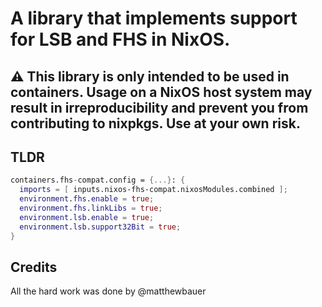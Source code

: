 # A library that implements support for LSB and FHS in NixOS.

## :warning: This library is only intended to be used in containers. Usage on a NixOS host system may result in irreproducibility and prevent you from contributing to nixpkgs. Use at your own risk.

## TLDR

```nix
containers.fhs-compat.config = {...}: {
  imports = [ inputs.nixos-fhs-compat.nixosModules.combined ];
  environment.fhs.enable = true;
  environment.fhs.linkLibs = true;
  environment.lsb.enable = true;
  environment.lsb.support32Bit = true;
}
```

## Credits

All the hard work was done by @matthewbauer
